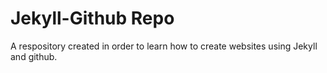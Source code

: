 # Jekyll-Github Repo
A respository created in order to learn how to create websites using Jekyll and github.
